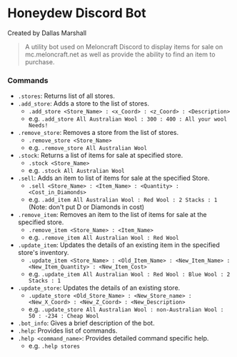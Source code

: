 # Honeydew Discord Bot
Created by Dallas Marshall

> A utility bot used on Meloncraft Discord to display items for sale on mc.meloncraft.net as well as provide the ability to find an item to purchase.

### Commands
- `.stores`: Returns list of all stores.
- `.add_store`: Adds a store to the list of stores.
  - `.add_store <Store_Name> : <x_Coord> : <z_Coord> : <Description>`
  - e.g. `.add_store All Australian Wool : 300 : 400 : All your wool Needs!`
- `.remove_store`: Removes a store from the list of stores.
  - `.remove_store <Store_Name>`
  - e.g. `.remove_store All Australian Wool`
- `.stock`: Returns a list of items for sale at specified store.
  - `.stock <Store_Name>`
  - e.g. `.stock All Australian Wool`
- `.sell`: Adds an item to list of items for sale at the specified Store.
  - `.sell <Store_Name> : <Item_Name> : <Quantity> : <Cost_in_Diamonds>`
  - e.g. `.add_item All Australian Wool : Red Wool : 2 Stacks : 1` (Note: don't put D or Diamonds in cost)
- `.remove_item`: Removes an item to the list of items for sale at the specified store.
  - `.remove_item <Store_Name> : <Item_Name>`
  - e.g. `.remove_item All Australian Wool : Red Wool`
- `.update_item`: Updates the details of an existing item in the specified store's inventory.
  - `.update_item <Store_Name> : <Old_Item_Name> : <New_Item_Name> : <New_Item_Quantity> : <New_Item_Cost>`
  - e.g. `.update_item All Australian Wool : Red Wool : Blue Wool : 2 Stacks : 1`
- `.update_store`: Updates the details of an existing store.
  - `.update_store <Old_Store_Name> : <New_Store_name> : <New_X_Coord> : <New_Z_Coord> : <New_Description>`
  - e.g. `.update_store All Australian Wool : non-Australian Wool : 50 : -234 : Cheap Wool`
- `.bot_info`: Gives a brief description of the bot.
- `.help`: Provides list of commands.
- `.help <command_name>`: Provides detailed command specific help.
  - e.g. `.help stores`
